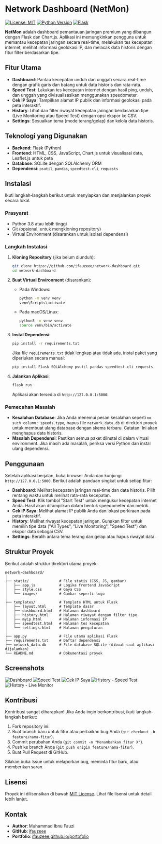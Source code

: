 # Network Dashboard (NetMon)

[![License: MIT](https://img.shields.io/badge/License-MIT-yellow.svg)](https://opensource.org/licenses/MIT)
[![Python Version](https://img.shields.io/badge/Python-3.8%2B-blue.svg)](https://www.python.org/downloads/)
[![Flask](https://img.shields.io/badge/Flask-3.0%2B-green.svg)](https://flask.palletsprojects.com/)

**NetMon** adalah dashboard pemantauan jaringan premium yang dibangun dengan Flask dan Chart.js. Aplikasi ini memungkinkan pengguna untuk memantau kecepatan jaringan secara real-time, melakukan tes kecepatan internet, melihat informasi geolokasi IP, dan melacak data historis dengan fitur filter berdasarkan tipe.

## Fitur Utama
- **Dashboard**: Pantau kecepatan unduh dan unggah secara real-time dengan grafik garis dan batang untuk data historis dan rata-rata.
- **Speed Test**: Lakukan tes kecepatan internet dengan hasil ping, unduh, dan unggah yang divisualisasikan menggunakan speedometer.
- **Cek IP Saya**: Tampilkan alamat IP publik dan informasi geolokasi pada peta interaktif.
- **History**: Lihat dan filter riwayat kecepatan jaringan berdasarkan tipe (Live Monitoring atau Speed Test) dengan opsi ekspor ke CSV.
- **Settings**: Sesuaikan tema (mode terang/gelap) dan kelola data historis.

## Teknologi yang Digunakan
- **Backend**: Flask (Python)
- **Frontend**: HTML, CSS, JavaScript, Chart.js untuk visualisasi data, Leaflet.js untuk peta
- **Database**: SQLite dengan SQLAlchemy ORM
- **Dependensi**: `psutil`, `pandas`, `speedtest-cli`, `requests`

## Instalasi
Ikuti langkah-langkah berikut untuk menyiapkan dan menjalankan proyek secara lokal.

### Prasyarat
- Python 3.8 atau lebih tinggi
- Git (opsional, untuk mengkloning repository)
- Virtual Environment (disarankan untuk isolasi dependensi)

### Langkah Instalasi
1. **Kloning Repository** (jika belum diunduh):
   ```bash
   git clone https://github.com/ifauzeee/network-dashboard.git
   cd network-dashboard
   ```

2. **Buat Virtual Environment** (disarankan):
   - Pada Windows:
     ```bash
     python -m venv venv
     venv\Scripts\activate
     ```
   - Pada macOS/Linux:
     ```bash
     python3 -m venv venv
     source venv/bin/activate
     ```

3. **Instal Dependensi**:
   ```bash
   pip install -r requirements.txt
   ```
   Jika file `requirements.txt` tidak lengkap atau tidak ada, instal paket yang diperlukan secara manual:
   ```bash
   pip install Flask SQLAlchemy psutil pandas speedtest-cli requests
   ```

4. **Jalankan Aplikasi**:
   ```bash
   flask run
   ```
   Aplikasi akan tersedia di `http://127.0.0.1:5000`.

### Pemecahan Masalah
- **Kesalahan Database**: Jika Anda menemui pesan kesalahan seperti `no such column: speeds.type`, hapus file `network_data.db` di direktori proyek untuk membuat ulang database dengan skema terbaru. Catatan: Ini akan menghapus data historis.
- **Masalah Dependensi**: Pastikan semua paket diinstal di dalam virtual environment. Jika masih ada masalah, periksa versi Python dan instal ulang dependensi.

## Penggunaan
Setelah aplikasi berjalan, buka browser Anda dan kunjungi `http://127.0.0.1:5000`. Berikut adalah panduan singkat untuk setiap fitur:
- **Dashboard**: Melihat kecepatan jaringan real-time dan data historis. Pilih rentang waktu untuk melihat rata-rata kecepatan.
- **Speed Test**: Klik tombol "Start Test" untuk mengukur kecepatan internet Anda. Hasil akan ditampilkan dalam bentuk speedometer dan metrik.
- **Cek IP Saya**: Melihat alamat IP publik Anda dan lokasi perkiraan pada peta interaktif.
- **History**: Melihat riwayat kecepatan jaringan. Gunakan filter untuk memilih tipe data ("All Types", "Live Monitoring", "Speed Test") dan ekspor data sebagai CSV.
- **Settings**: Beralih antara tema terang dan gelap atau hapus riwayat data.

## Struktur Proyek
Berikut adalah struktur direktori utama proyek:
```
network-dashboard/
│
├── static/              # File statis (CSS, JS, gambar)
│   ├── app.js           # Logika frontend JavaScript
│   ├── style.css        # Gaya CSS
│   └── images/          # Gambar seperti logo
│
├── templates/           # Template HTML untuk Flask
│   ├── layout.html      # Template dasar
│   ├── dashboard.html   # Halaman dashboard
│   ├── history.html     # Halaman riwayat dengan filter tipe
│   ├── myip.html        # Halaman informasi IP
│   ├── speedtest.html   # Halaman tes kecepatan
│   └── settings.html    # Halaman pengaturan
│
├── app.py               # File utama aplikasi Flask
├── requirements.txt     # Daftar dependensi
├── network_data.db      # File database SQLite (dibuat saat aplikasi dijalankan)
└── README.md            # Dokumentasi proyek
```

## Screenshots

![Dashboard](static/images/dashboard.png)
![Speed Test](static/images/speed-test.png)
![Cek IP Saya](static/images/Ip.png)
![History - Speed Test](static/images/history-speedtest.png)
![History - Live Monitor](static/images/history-livemonitor.png)

## Kontribusi
Kontribusi sangat diharapkan! Jika Anda ingin berkontribusi, ikuti langkah-langkah berikut:
1. Fork repository ini.
2. Buat branch baru untuk fitur atau perbaikan bug Anda (`git checkout -b feature/nama-fitur`).
3. Commit perubahan Anda (`git commit -m "Menambahkan fitur X"`).
4. Push ke branch Anda (`git push origin feature/nama-fitur`).
5. Buat Pull Request di GitHub.

Silakan buka Issue untuk melaporkan bug, meminta fitur baru, atau memberikan saran.

## Lisensi
Proyek ini dilisensikan di bawah [MIT License](LICENSE). Lihat file lisensi untuk detail lebih lanjut.

## Kontak
- **Author**: Muhammad Ibnu Fauzi
- **GitHub**: [ifauzeee](https://github.com/ifauzeee)
- **Portfolio**: [ifauzeee.github.io/portofolio](https://ifauzeee.github.io/portofolio/)